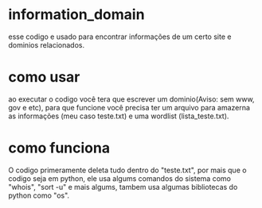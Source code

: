 # information_domain
esse codigo e usado para encontrar informações de um certo site e dominios relacionados.
# como usar
ao executar o codigo você tera que escrever um dominio(Aviso: sem www, gov e etc), para que funcione você precisa ter um arquivo para amazerna as informações
(meu caso teste.txt) e uma wordlist (lista_teste.txt).
# como funciona 
O codigo primeramente deleta tudo dentro do "teste.txt", por mais que o codigo seja em python, ele usa algums comandos do sistema como "whois", "sort -u" e mais algums, tambem usa algumas bibliotecas do python como "os".
